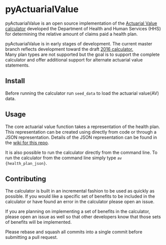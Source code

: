 pyActuarialValue
================

pyActuarialValue is an open source implementation of the [Actuarial Value calculator](http://www.cms.gov/CCIIO/Resources/Regulations-and-Guidance/Downloads/2015-av-calculator-final.xlsm)
developed the Department of Health and Human Services (HHS) for determining the 
relative amount of claims paid a health plan.

pyActuarialValue is in early stages of development. The current master branch 
reflects development toward the draft [2016 calculator.](http://www.cms.gov/CCIIO/Resources/Regulations-and-Guidance/Downloads/Draft-2016-AVC-Methodology-MASTER-for-112114.pdf)  
Many plan types are not supported but the goal is to support the complete 
calculator and offer additional support for alternate actuarial value 
statements.

## Install
Before running the calculator run ``seed_data`` to load the actuarial value(AV) 
data.

## Usage

The core actuarial value function takes a representation of the health plan. 
This representation can be created using directly from code or through a JSON 
representation. Details of the JSON representation can be found in the [wiki 
for this repo](https://github.com/jpbarela/pyActuarialValue/wiki/JSON-Health-Plan-Representations).

It is also possible to run the calculator directly from the command line. To 
run the calculator from the command line simply type ``av {health_plan_json}``.

## Contributing

The calculator is built in an incremental fashion to be used as quickly as 
possible. If you would like a specific set of benefits to be included in the 
calculator or have found an error in the calculator please open an issue.

If you are planning on implementing a set of benefits in the calculator, please 
open an issue as well so that other developers know that those sets of benefits 
will be implemented.

Please rebase and squash all commits into a single commit before submitting a 
pull request.